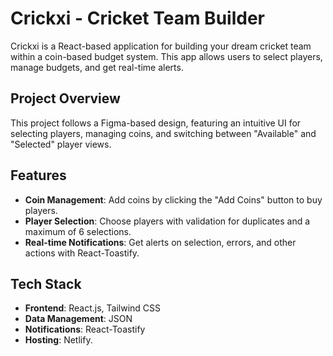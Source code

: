 # Crickxi - Cricket Team Builder

Crickxi is a React-based application for building your dream cricket team within a coin-based budget system. This app allows users to select players, manage budgets, and get real-time alerts.

## Project Overview

This project follows a Figma-based design, featuring an intuitive UI for selecting players, managing coins, and switching between "Available" and "Selected" player views.

## Features

- **Coin Management**: Add coins by clicking the "Add Coins" button to buy players.
- **Player Selection**: Choose players with validation for duplicates and a maximum of 6 selections.
- **Real-time Notifications**: Get alerts on selection, errors, and other actions with React-Toastify.

## Tech Stack

- **Frontend**: React.js, Tailwind CSS
- **Data Management**: JSON
- **Notifications**: React-Toastify
- **Hosting**: Netlify.
